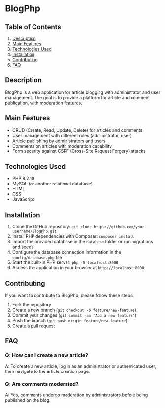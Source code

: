 # BlogPhp

## Table of Contents
1. [Description](#description)
2. [Main Features](#main-features)
3. [Technologies Used](#technologies-used)
4. [Installation](#installation)
5. [Contributing](#contributing)
6. [FAQ](#faq)

## Description

BlogPhp is a web application for article blogging with administrator and user management. The goal is to provide a platform for article and comment publication, with moderation features.

## Main Features

- CRUD (Create, Read, Update, Delete) for articles and comments
- User management with different roles (administrator, user)
- Article publishing by administrators and users
- Comments on articles with moderation capability
- Form security against CSRF (Cross-Site Request Forgery) attacks

## Technologies Used

- PHP 8.2.10
- MySQL (or another relational database)
- HTML
- CSS
- JavaScript

## Installation

1. Clone the GitHub repository: `git clone https://github.com/your-username/BlogPhp.git`
2. Install PHP dependencies with Composer: `composer install`
3. Import the provided database in the `database` folder or run migrations and seeds
4. Configure the database connection information in the `config/database.php` file
5. Start the built-in PHP server: `php -S localhost:8000`
6. Access the application in your browser at `http://localhost:8000`

## Contributing

If you want to contribute to BlogPhp, please follow these steps:

1. Fork the repository
2. Create a new branch (`git checkout -b feature/new-feature`)
3. Commit your changes (`git commit -am 'Add a new feature'`)
4. Push the branch (`git push origin feature/new-feature`)
5. Create a pull request

## FAQ

### Q: How can I create a new article?
A: To create a new article, log in as an administrator or authenticated user, then navigate to the article creation page.

### Q: Are comments moderated?
A: Yes, comments undergo moderation by administrators before being published on the blog.
